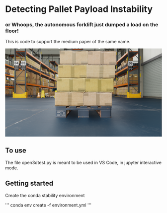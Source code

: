 # Detecting Pallet Payload Instability
### or Whoops, the autonomous forklift just dumped a load on the floor!

This is code to support the medium paper of the same name.

![A tipping pallet](/images/rgb_0000.png)

## To use

The file open3dtest.py is meant to be used in VS Code, in jupyter interactive mode.


## Getting started

Create the conda stability environment

'''
conda env create -f environment.yml
'''

